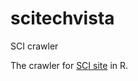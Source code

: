 # scitechvista
SCI crawler

The crawler for [SCI site](https://scitechvista.most.gov.tw/zh-tw/Feature/L/0/13/10/1.htm) in R.

